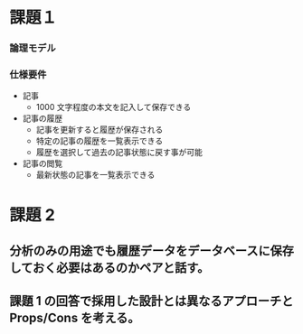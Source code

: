# 課題１

### 論理モデル

### 仕様要件

- 記事
  - 1000 文字程度の本文を記入して保存できる
- 記事の履歴
  - 記事を更新すると履歴が保存される
  - 特定の記事の履歴を一覧表示できる
  - 履歴を選択して過去の記事状態に戻す事が可能
- 記事の閲覧
  - 最新状態の記事を一覧表示できる

# 課題 2

## 分析のみの用途でも履歴データをデータベースに保存しておく必要はあるのかペアと話す。

## 課題 1 の回答で採用した設計とは異なるアプローチと Props/Cons を考える。
